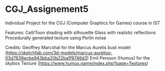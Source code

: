 # CGJ_Assignement5
Individual Project for the CGJ (Computer Graphics for Games) course in IST

Features:
Cell/Toon shading with silhouette
Glass with realistic reflections
Procedurally generated texture using Perlin noise  

Credits:
Geoffrey Marcshal for the Marcus Aurelis bust model (https://sketchfab.com/3d-models/marcus-aurelius-03d7639ecbe943bba20b22ba1f9746d3)
Emil Persson (Humus) for the skybox Texture (https://www.humus.name/index.php?page=Textures)